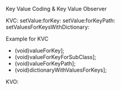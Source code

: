 Key Value Coding & Key Value Observer

KVC:
setValue:forKey:
setValue:forKeyPath:
setValuesForKeysWithDictionary:

Example for KVC
- (void)valueForKey];
- (void)valueForKeyForSubClass];
- (void)valueForKeyPath];
- (void)dictionaryWithValuesForKeys];


KVO:
